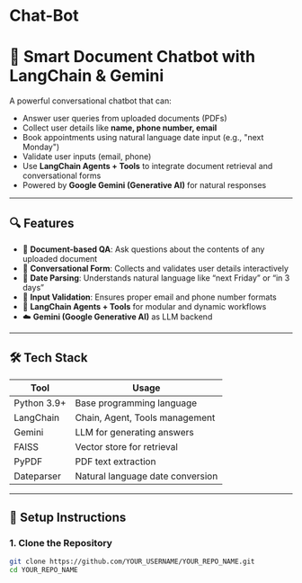 # Chat-Bot
# 🤖 Smart Document Chatbot with LangChain & Gemini

A powerful conversational chatbot that can:
- Answer user queries from uploaded documents (PDFs)
- Collect user details like **name, phone number, email**
- Book appointments using natural language date input (e.g., "next Monday")
- Validate user inputs (email, phone)
- Use **LangChain Agents + Tools** to integrate document retrieval and conversational forms
- Powered by **Google Gemini (Generative AI)** for natural responses

---
## 🔍 Features

- 📄 **Document-based QA**: Ask questions about the contents of any uploaded document
- 💬 **Conversational Form**: Collects and validates user details interactively
- 📅 **Date Parsing**: Understands natural language like “next Friday” or “in 3 days”
- 🔐 **Input Validation**: Ensures proper email and phone number formats
- 🔗 **LangChain Agents + Tools** for modular and dynamic workflows
- ☁️ **Gemini (Google Generative AI)** as LLM backend
---

## 🛠️ Tech Stack

| Tool           | Usage                              |
|----------------|-------------------------------------|
| Python 3.9+    | Base programming language           |
| LangChain      | Chain, Agent, Tools management      |
| Gemini         | LLM for generating answers          |
| FAISS          | Vector store for retrieval          |
| PyPDF          | PDF text extraction                 |
| Dateparser     | Natural language date conversion    |

---
## 🚀 Setup Instructions

### 1. Clone the Repository

```bash
git clone https://github.com/YOUR_USERNAME/YOUR_REPO_NAME.git
cd YOUR_REPO_NAME

